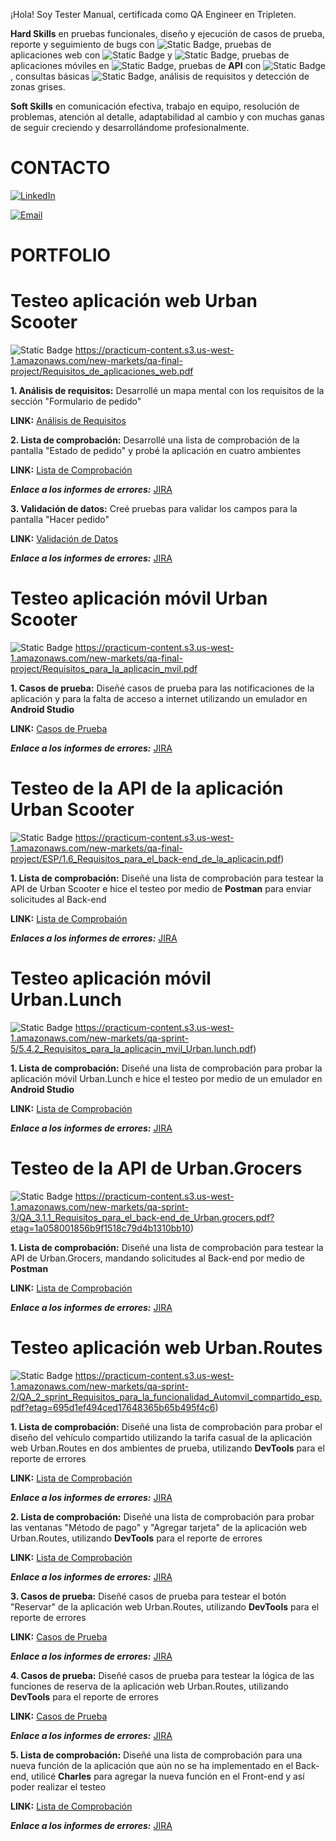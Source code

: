 

¡Hola! Soy Tester Manual, certificada como QA Engineer en Tripleten. 

**Hard Skills** en pruebas funcionales, diseño y ejecución de casos de prueba, reporte y seguimiento de bugs con ![Static Badge](https://img.shields.io/badge/JIRA-purple), pruebas de aplicaciones web con ![Static Badge](https://img.shields.io/badge/Charles-red) y ![Static Badge](https://img.shields.io/badge/DevTools-green), pruebas de aplicaciones móviles en ![Static Badge](https://img.shields.io/badge/Android%20Studio-blue), pruebas de **API** con ![Static Badge](https://img.shields.io/badge/Postman-orange), consultas básicas ![Static Badge](https://img.shields.io/badge/SQL-grey), análisis de requisitos y detección de zonas grises. 

**Soft Skills** en comunicación efectiva, trabajo en equipo, resolución de problemas, atención al detalle, adaptabilidad al cambio y con muchas ganas de seguir creciendo y desarrollándome profesionalmente.

# CONTACTO

[![LinkedIn](https://img.shields.io/badge/LinkedIn-Dalia_Lorena-0077B5?style=for-the-badge&logo=linkedin&logoColor=white&labelColor=101010)](www.linkedin.com/in/dalia-lorena-torres-bolaños)

[![Email](https://img.shields.io/badge/dalialorena.torres@gmail.com-D14836?style=for-the-badge&logo=gmail&logoColor=white&labelColor=101010)](mailto:dalialorena.torres@gmail.com)
</br>


# PORTFOLIO


# Testeo aplicación web Urban Scooter #

![Static Badge](https://img.shields.io/badge/Requisitos-grey) https://practicum-content.s3.us-west-1.amazonaws.com/new-markets/qa-final-project/Requisitos_de_aplicaciones_web.pdf


**1. Análisis de requisitos:** Desarrollé un mapa mental con los requisitos de la sección "Formulario de pedido"

**LINK:** [Análisis de Requisitos](https://drive.google.com/file/d/1ZnNjF4iDp03xqhPefIenipg_1ipn0gHV/view?usp=sharing)


**2. Lista de comprobación:** Desarrollé una lista de comprobación de la pantalla "Estado de pedido" y probé la aplicación en cuatro ambientes 


**LINK:** [Lista de Comprobación](https://docs.google.com/spreadsheets/d/116vhoVs8WxhO7AVB_RPRjT19ajsJGZJBePcM0Jq1xZY/edit?usp=sharing)

***Enlace a los informes de errores:*** [JIRA](https://docs.google.com/document/d/1sGnLVp4nBSydppeOCZhssCL9HCFqFSlTVUzqItRYG9U/edit?usp=sharing)

**3. Validación de datos:** Creé pruebas para validar los campos para la pantalla "Hacer pedido"

**LINK:** [Validación de Datos](https://docs.google.com/spreadsheets/d/1dKp8jWBFHRkenLEZFL8leWsX1mDyFLp8Ov-l6PFYWqA/edit?usp=sharing)


***Enlace a los informes de errores:*** [JIRA](https://docs.google.com/document/d/1X7pp1a_cxU1RKsgnX_KEXsm3hmPdaJxQbkk503o49hQ/edit?usp=sharing)

# **Testeo aplicación móvil Urban Scooter**

![Static Badge](https://img.shields.io/badge/Requisitos-grey)  https://practicum-content.s3.us-west-1.amazonaws.com/new-markets/qa-final-project/Requisitos_para_la_aplicacin_mvil.pdf

**1. Casos de prueba:** Diseñé casos de prueba para las notificaciones de la aplicación y para la falta de acceso a internet utilizando un emulador en **Android Studio**

 **LINK:** [Casos de Prueba](https://docs.google.com/spreadsheets/d/1STcjnp8iROscsZ3PeejngyLnh58NjungCMSYZoxTYNg/edit?usp=sharing)

***Enlace a los informes de errores:*** [JIRA](https://docs.google.com/document/d/1QZdpwHAlb4RFrLPlssdoaSzkZ71pTStcKyZvzBbITi4/edit?usp=sharing)

# **Testeo de la API de la aplicación Urban Scooter**
![Static Badge](https://img.shields.io/badge/Requisitos-grey) https://practicum-content.s3.us-west-1.amazonaws.com/new-markets/qa-final-project/ESP/1.6_Requisitos_para_el_back-end_de_la_aplicacin.pdf)

**1. Lista de comprobación:** Diseñé una lista de comprobación para testear la API de Urban Scooter e hice el testeo por medio de **Postman** para enviar solicitudes al Back-end

 **LINK:** [Lista de Comprobaión](https://docs.google.com/spreadsheets/d/1pLmOu-SGXSjWq30AoiT_gieHg1mU6Ul9Qb8MBGFD_jk/edit?usp=sharing)


***Enlaces a los informes de errores:*** [JIRA](https://docs.google.com/document/d/1U85FGh15CaPGm3IlhiAtzJsqGXWJ3UEuzbyToX2s7V4/edit?usp=sharing)

# **Testeo aplicación móvil Urban.Lunch**
![Static Badge](https://img.shields.io/badge/Requisitos-grey) https://practicum-content.s3.us-west-1.amazonaws.com/new-markets/qa-sprint-5/5.4.2_Requisitos_para_la_aplicacin_mvil_Urban.lunch.pdf)

**1. Lista de comprobación:** Diseñé una lista de comprobación para probar la aplicación móvil Urban.Lunch e hice el testeo por medio de un emulador en **Android Studio**

**LINK:** [Lista de Comprobación](https://docs.google.com/spreadsheets/d/1hjiCx3KE3NtGtP-MYdfHyBOKz2eDZRpw_R3VGTpcwvo/edit?usp=sharing)

***Enlace a los informes de errores:*** [JIRA](https://docs.google.com/document/d/1KYn3t1qOOmcKocoJtrD2eBSstuv0nAz0jcakKG7_GOw/edit?usp=sharing)

# **Testeo de la API de Urban.Grocers**
![Static Badge](https://img.shields.io/badge/Requisitos-grey) https://practicum-content.s3.us-west-1.amazonaws.com/new-markets/qa-sprint-3/QA_3.1.1_Requisitos_para_el_back-end_de_Urban.grocers.pdf?etag=1a058001856b9f1518c79d4b1310bb10)

**1. Lista de comprobación:** Diseñé una lista de comprobación para testear la API de Urban.Grocers, mandando solicitudes al Back-end por medio de **Postman**

**LINK:** [Lista de Comprobación](https://docs.google.com/spreadsheets/d/1sqsR5R-b-HMjr-jajg5bwpQptkymauM9_MkbIm740rQ/edit?usp=sharing)

***Enlace a los informes de errores:*** [JIRA](https://docs.google.com/document/d/1nbDWkvoPjpJy3LnsBuu2gz8G2OMlB_P8/edit?usp=sharing&ouid=106993165601066134495&rtpof=true&sd=true)

# **Testeo aplicación web Urban.Routes**
![Static Badge](https://img.shields.io/badge/Requisitos-grey) https://practicum-content.s3.us-west-1.amazonaws.com/new-markets/qa-sprint-2/QA_2_sprint_Requisitos_para_la_funcionalidad_Automvil_compartido_esp.pdf?etag=695d1ef494ced17648365b65b495f4c6)

**1. Lista de comprobación:** Diseñé una lista de comprobación para probar el diseño del vehículo compartido utilizando la tarifa casual de la aplicación web Urban.Routes en dos ambientes de prueba, utilizando **DevTools** para el reporte de errores

**LINK:** [Lista de Comprobación](https://docs.google.com/spreadsheets/d/1hNefBhSbdXxhXLKLNvnsSs9dMgxSlNms/edit?usp=sharing&ouid=106993165601066134495&rtpof=true&sd=true)

***Enlace a los informes de errores:*** [JIRA](https://docs.google.com/document/d/1m2cIjheVTOhJW2MGzPAskU4I__7f94XN/edit?usp=sharing&ouid=106993165601066134495&rtpof=true&sd=true)

**2. Lista de comprobación:** Diseñé una lista de comprobación para probar las ventanas "Método de pago" y "Agregar tarjeta" de la aplicación web Urban.Routes, utilizando **DevTools** para el reporte de errores

**LINK:** [Lista de Comprobación](https://docs.google.com/spreadsheets/d/1nBcnLmDni-MtnpciPMSlIFcO5EeN7iEB/edit?usp=sharing&ouid=106993165601066134495&rtpof=true&sd=true)

***Enlace a los informes de errores:*** [JIRA](https://docs.google.com/document/d/14gvkiY7DB23IsC-O3mHAZLsn59t34tod/edit?usp=sharing&ouid=106993165601066134495&rtpof=true&sd=true)

**3. Casos de prueba:** Diseñé casos de prueba para testear el botón "Reservar" de la aplicación web Urban.Routes, utilizando **DevTools** para el reporte de errores

**LINK:** [Casos de Prueba](https://docs.google.com/spreadsheets/d/1jUKP1h1KHMnKv_NkVPdZdfkXR-Nb2Frz/edit?usp=sharing&ouid=106993165601066134495&rtpof=true&sd=true)

***Enlace a los informes de errores:*** [JIRA](https://docs.google.com/document/d/1X7w3fh-njFJANxrf6DCYQTJ090KTS5wSepLmzdk4g78/edit?usp=sharing)

**4. Casos de prueba:** Diseñé casos de prueba para testear la lógica de las funciones de  reserva de la aplicación web Urban.Routes, utilizando **DevTools** para el reporte de errores

**LINK:** [Casos de Prueba](https://docs.google.com/spreadsheets/d/18VC35Q0584yFQj5CdQ0VcPJjpYaQAVoB/edit?usp=sharing&ouid=106993165601066134495&rtpof=true&sd=true)

***Enlace a los informes de errores:*** [JIRA](https://docs.google.com/document/d/1vJwQv51K1L3MLrtBOgGhflKnT-HDLNTzhziRXF3J8s0/edit?usp=sharing)

**5. Lista de comprobación:** Diseñé una lista de comprobación para una nueva función de la aplicación que aún no se ha implementado en el Back-end, utilicé **Charles** para agregar la nueva función en el Front-end y así poder realizar el testeo

**LINK:** [Lista de Comprobación](https://docs.google.com/spreadsheets/d/1WFm2Ek5g4UNvnVEOpP-TlXS6VJCYwqhy/edit?usp=sharing&ouid=106993165601066134495&rtpof=true&sd=true)

***Enlace a los informes de errores:*** [JIRA](https://docs.google.com/document/d/1cRWp0rZhU2Qz5-JI8tXzHWW-vEeIGIbC7JYP5hx4QRo/edit?usp=sharing)

